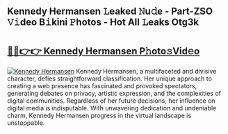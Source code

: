 ## Kennedy Hermansen 𝙻eaked 𝙽u𝚍e - Part-ZSO 𝚅𝚒deo B𝚒kini 𝙿hotos - Hot All 𝙻eaks Otg3k

# <h2><a href="http://ld6eota.urlbe.top/?page=Kennedy+Hermansen">🔗🔗👉👉 Kennedy Hermansen P𝚑oto𝚜Vid𝚎o</a></h2>

[![Kennedy Hermansen](https://i.imgur.com/eBuTRDB.gif)](http://ld6eota.urlbe.top/?page=Kennedy+Hermansen)
Kennedy Hermansen, a multifaceted and divisive character, defies straightforward classification. Her unique approach to creating a web presence has fascinated and provoked spectators, generating debates on privacy, artistic expression, and the complexities of digital communities. Regardless of her future decisions, her influence on digital media is indisputable. With unwavering dedication and undeniable charm, Kennedy Hermansen progress in the virtual landscape is unstoppable.
